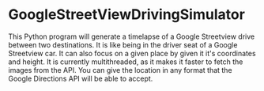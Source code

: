 # GoogleStreetViewDrivingSimulator

This Python program will generate a timelapse of a Google Streetview drive between two destinations. It is like being in the driver seat of
a Google Streetview car. It can also focus on a given place by given it it's coordinates and height. It is currently multithreaded, as it makes it
faster to fetch the images from the API. You can give the location in any format that the Google Directions API will be able to accept.
